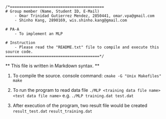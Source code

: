 ```
/*=========================================
# Group member (Name, Student ID, E-Mail) 
	- Omar Trinidad Gutierrez Mendez, 2850441, omar.vpa@gmail.com 
	- Shinho Kang, 2890169, wis.shinho.kang@gmail.com

# PA-A
    - To implement an MLP

# Instruction
    - Please read the "README.txt" file to compile and execute this source code.    
=========================================*/
```
** This file is written in Markdown syntax. **

1. To compile the source.
console command:
`cmake -G "Unix Makefiles" `
`make`

2. To run the program to read data file
`./MLP <training data file name> <test data file name>`
e.g.
`./MLP training.dat test.dat`

3. After execution of the program, two result file would be created
`result_test.dat` `result_training.dat` 